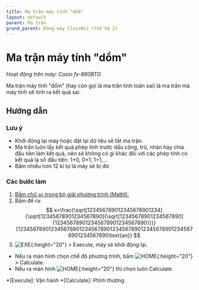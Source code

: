 ```yaml
---
title: Ma trận máy tính "dổm"
layout: default
parent: Ma trận
grand_parent: Dòng máy ClassWiz (thế hệ 2)
---
```


# Ma trận máy tính "dổm"
*Hoạt động trên máy: Casio fx-880BTG*

Ma trận máy tính \"dổm\" (hay còn gọi là ma trận tính toán sai) là ma trận mà máy tính sẽ tính ra kết quả sai.

## Hướng dẫn

### Lưu ý
- Khởi động lại máy hoặc đặt lại dữ liệu sẽ tắt ma trận.
- Ma trận luôn lấy kết quả phép tính trước dấu cộng, trừ, nhân hay chia đầu tiên làm kết quả, nên sẽ không có gì khác đối với các phép tính có kết quả là số đầu tiên: 1+0, 0×1, 1÷1,…
- Bấm nhiều hơn 12 kí tự là máy sẽ bị đơ.

### Các bước làm
1. [Bấm chữ `an` trong bộ giải phương trình (MathI).](/thu-vien-ma-tran/docs/classwiz2/loi-may-tinh/ki-tu-an.html#cách-bấm)
2. Bấm để ra:  
$$ x=\frac{\sqrt[123456789012345678901234]{\sqrt[12345678901234567890]{\sqrt[12345678901234567890]{123456789012345678901234567890}}}}{1234567890123456789012345678901234567890123456789012345678901234567890\text{an}} $$
3. ![EXE]{:height="20"} \> Execute, máy sẽ khởi động lại.
- Nếu ra màn hình chọn chế độ phương trình, bấm ![HOME]{:height="20"} \> Calculate.
- Nếu ra màn hình ![HOME]{:height="20"} thì chọn luôn Calculate.

[HOME]: /thu-vien-ma-tran/images/classwiz2/home.png
[CATALOG]: /thu-vien-ma-tran/images/classwiz2/catalog.png
[EXE]: /thu-vien-ma-tran/images/classwiz2/exe.png

<!-- abbreviations for kramdown -->
*[Execute]: Vận hành
*[Calculate]: Ptính thường
